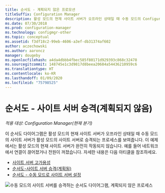 ```yaml
---
title: 순서도 - 계획되지 않은 프로모션
titleSuffix: Configuration Manager
description: 활성 모드의 현재 사이트 서버가 오프라인 상태일 때 수동 모드의 Configuration Manager 사이트 서버가 활성으로 승격되는 방법에 대한 순서도 다이어그램입니다.
ms.date: 07/30/2018
ms.prod: configuration-manager
ms.technology: configmgr-other
ms.topic: conceptual
ms.assetid: f3df18c2-99eb-4606-a3ef-db31374af602
author: aczechowski
ms.author: aaroncz
manager: dougeby
ms.openlocfilehash: a4da4dbbb4fbec585f80171d929393c868c32478
ms.sourcegitcommit: 148745e1c3d9817d8beea20684a54436210959c6
ms.translationtype: HT
ms.contentlocale: ko-KR
ms.lasthandoff: 01/09/2020
ms.locfileid: "75798525"
---
```

# <a name="flowchart---promote-site-server-unplanned"></a>순서도 - 사이트 서버 승격(계획되지 않음)

*적용 대상: Configuration Manager(현재 분기)*

이 순서도 다이어그램은 활성 모드의 현재 사이트 서버가 오프라인 상태일 때 수동 모드의 사이트 서버가 활성 모드의 사이트 서버로 승격되는 프로세스를 보여줍니다. 이 예제에서는 활성 모드의 현재 사이트 서버가 완전히 작동되지 않습니다. 예를 들어 네트워크에서 연결이 끊어졌거나 전원이 꺼졌습니다. 자세한 내용은 다음 아티클을 참조하세요.  
- [사이트 서버 고가용성](/sccm/core/servers/deploy/configure/site-server-high-availability)  
- [순서도-사이트 서버 승격(계획됨)](/sccm/core/servers/deploy/configure/promote-site-server-flowchart)  
- [순서도 - 수동 모드로 사이트 서버 설정](/sccm/core/servers/deploy/configure/passive-site-server-flowchart)  

![수동 모드의 사이트 서버를 승격하는 순서도 다이어그램, 계획되지 않은 프로세스](media/promote-site-server-unplanned-flowchart.png)
